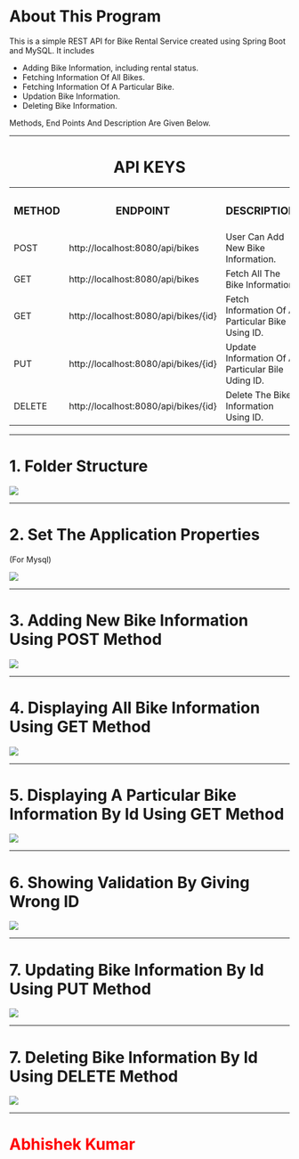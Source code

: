 <h1>About This Program</h1>
<p>This is a simple REST API for Bike Rental Service created using  Spring Boot and MySQL. It includes
<ul>
  <li>Adding Bike Information, including rental status.</li>
  <li>Fetching Information Of All Bikes.</li>
  <li>Fetching Information Of A Particular Bike.</li>
  <li>Updation Bike Information.</li>
  <li>Deleting Bike Information.</li>
</ul>
  Methods, End Points And Description Are Given Below.
</p>
<hr>
<center>
<h1>API KEYS</h1>

<table>
<r>
  <th><h3>METHOD</h3></th>
   <th><h3>ENDPOINT</h3></th>
  <th><h3>DESCRIPTION</h3></th>
</r>
<tr>
<td>POST</td>
<td>http://localhost:8080/api/bikes</td>
<td>User Can Add New Bike Information.</td>
</tr>
<tr>
<td>GET</td>
<td>http://localhost:8080/api/bikes</td>
  <td>Fetch All The Bike Information.</td>
</tr>
  <tr>
<td>GET</td>
<td>http://localhost:8080/api/bikes/{id}</td>

 <td>Fetch Information Of A Particular Bike Using ID.</td>
</tr>
<tr>
<td>PUT</td>
<td>http://localhost:8080/api/bikes/{id}</td>
  <td>Update Information Of A Particular Bile Uding ID.</td>
</tr>
<tr>
<td>DELETE</td>
<td>http://localhost:8080/api/bikes/{id}</{id}td>
  <td>Delete The Bike Information Using ID.</td>
</tr>
  
</table>
</center>
<hr>
<h1>1. Folder Structure</h1>
<img src="SCREENSHOT/Capture1.PNG"/>
<hr>
<h1>2. Set The Application Properties</h1><p> (For Mysql)</p>
<img src="SCREENSHOT/Capture2.PNG"/>
<hr>
<h1>3. Adding New Bike Information Using POST Method</h1>
<img src="SCREENSHOT/Capture3.PNG"/>
<hr>
<h1>4. Displaying All Bike Information Using GET Method</h1>
<img src="SCREENSHOT/Capture4.PNG"/>
<hr>
<h1>5. Displaying A Particular Bike Information By Id Using GET Method</h1>
<img src="SCREENSHOT/Capture5.PNG"/>
<hr>
<h1>6. Showing Validation By Giving Wrong ID</h1>
<img src="SCREENSHOT/Capture6.PNG"/>
<hr>
<h1>7. Updating Bike Information By Id Using PUT Method</h1>
<img src="SCREENSHOT/Capture7.PNG"/>
<hr>
<h1>7. Deleting Bike Information By Id Using DELETE Method</h1>
<img src="SCREENSHOT/Capture8.PNG"/>
<hr>
<h1 style="color:red;">Abhishek Kumar</h1>

